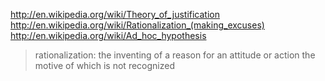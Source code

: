 
http://en.wikipedia.org/wiki/Theory_of_justification
http://en.wikipedia.org/wiki/Rationalization_(making_excuses)
http://en.wikipedia.org/wiki/Ad_hoc_hypothesis

> rationalization: the inventing of a reason for an attitude or action the motive of which is not recognized
